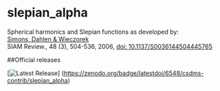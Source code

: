 # slepian_alpha
Spherical harmonics and Slepian functions as developed by:<br>
<a href="http://geoweb.princeton.edu/people/simons/Simons+2006-SIAM.html">Simons, Dahlen &amp; Wieczorek</a><br>
SIAM Review., 48 (3), 504-536, 2006, <a href="http://dx.doi.org/10.1137/S0036144504445765">doi: 10.1137/S0036144504445765</a><br>

##Official releases

[![Latest Release](https://zenodo.org/badge/6548/csdms-contrib/slepian_alpha.svg)] (https://zenodo.org/badge/latestdoi/6548/csdms-contrib/slepian_alpha)<br>
